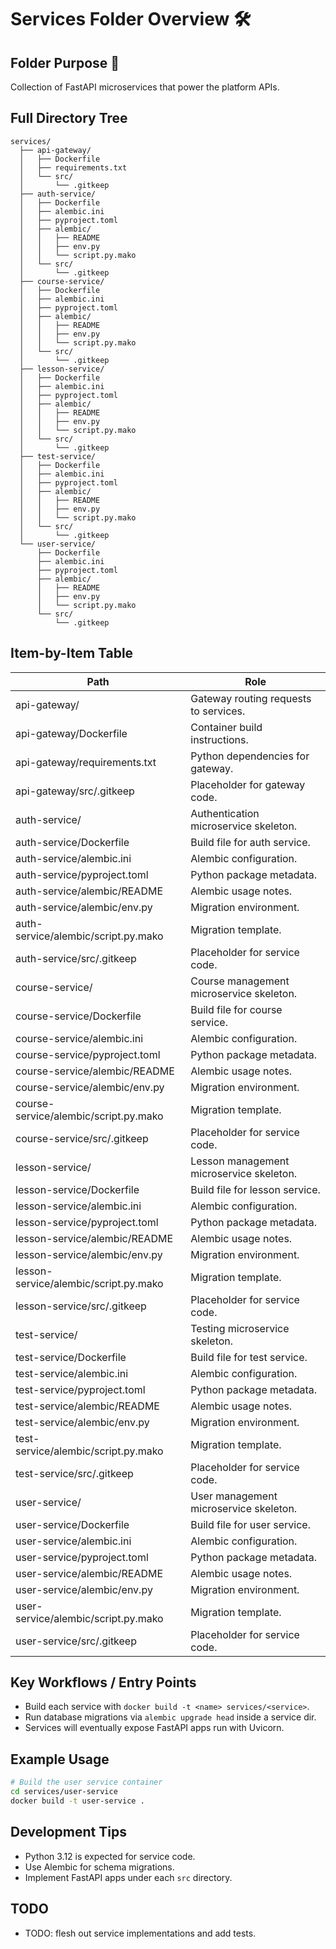 # Services Folder Overview 🛠️

## Folder Purpose 🎯
Collection of FastAPI microservices that power the platform APIs.

## Full Directory Tree
```text
services/
  ├── api-gateway/
  │   ├── Dockerfile
  │   ├── requirements.txt
  │   └── src/
  │       └── .gitkeep
  ├── auth-service/
  │   ├── Dockerfile
  │   ├── alembic.ini
  │   ├── pyproject.toml
  │   ├── alembic/
  │   │   ├── README
  │   │   ├── env.py
  │   │   └── script.py.mako
  │   └── src/
  │       └── .gitkeep
  ├── course-service/
  │   ├── Dockerfile
  │   ├── alembic.ini
  │   ├── pyproject.toml
  │   ├── alembic/
  │   │   ├── README
  │   │   ├── env.py
  │   │   └── script.py.mako
  │   └── src/
  │       └── .gitkeep
  ├── lesson-service/
  │   ├── Dockerfile
  │   ├── alembic.ini
  │   ├── pyproject.toml
  │   ├── alembic/
  │   │   ├── README
  │   │   ├── env.py
  │   │   └── script.py.mako
  │   └── src/
  │       └── .gitkeep
  ├── test-service/
  │   ├── Dockerfile
  │   ├── alembic.ini
  │   ├── pyproject.toml
  │   ├── alembic/
  │   │   ├── README
  │   │   ├── env.py
  │   │   └── script.py.mako
  │   └── src/
  │       └── .gitkeep
  └── user-service/
      ├── Dockerfile
      ├── alembic.ini
      ├── pyproject.toml
      ├── alembic/
      │   ├── README
      │   ├── env.py
      │   └── script.py.mako
      └── src/
          └── .gitkeep
```

## Item-by-Item Table
| Path | Role |
| --- | --- |
| api-gateway/ | Gateway routing requests to services. |
| api-gateway/Dockerfile | Container build instructions. |
| api-gateway/requirements.txt | Python dependencies for gateway. |
| api-gateway/src/.gitkeep | Placeholder for gateway code. |
| auth-service/ | Authentication microservice skeleton. |
| auth-service/Dockerfile | Build file for auth service. |
| auth-service/alembic.ini | Alembic configuration. |
| auth-service/pyproject.toml | Python package metadata. |
| auth-service/alembic/README | Alembic usage notes. |
| auth-service/alembic/env.py | Migration environment. |
| auth-service/alembic/script.py.mako | Migration template. |
| auth-service/src/.gitkeep | Placeholder for service code. |
| course-service/ | Course management microservice skeleton. |
| course-service/Dockerfile | Build file for course service. |
| course-service/alembic.ini | Alembic configuration. |
| course-service/pyproject.toml | Python package metadata. |
| course-service/alembic/README | Alembic usage notes. |
| course-service/alembic/env.py | Migration environment. |
| course-service/alembic/script.py.mako | Migration template. |
| course-service/src/.gitkeep | Placeholder for service code. |
| lesson-service/ | Lesson management microservice skeleton. |
| lesson-service/Dockerfile | Build file for lesson service. |
| lesson-service/alembic.ini | Alembic configuration. |
| lesson-service/pyproject.toml | Python package metadata. |
| lesson-service/alembic/README | Alembic usage notes. |
| lesson-service/alembic/env.py | Migration environment. |
| lesson-service/alembic/script.py.mako | Migration template. |
| lesson-service/src/.gitkeep | Placeholder for service code. |
| test-service/ | Testing microservice skeleton. |
| test-service/Dockerfile | Build file for test service. |
| test-service/alembic.ini | Alembic configuration. |
| test-service/pyproject.toml | Python package metadata. |
| test-service/alembic/README | Alembic usage notes. |
| test-service/alembic/env.py | Migration environment. |
| test-service/alembic/script.py.mako | Migration template. |
| test-service/src/.gitkeep | Placeholder for service code. |
| user-service/ | User management microservice skeleton. |
| user-service/Dockerfile | Build file for user service. |
| user-service/alembic.ini | Alembic configuration. |
| user-service/pyproject.toml | Python package metadata. |
| user-service/alembic/README | Alembic usage notes. |
| user-service/alembic/env.py | Migration environment. |
| user-service/alembic/script.py.mako | Migration template. |
| user-service/src/.gitkeep | Placeholder for service code. |

## Key Workflows / Entry Points
- Build each service with `docker build -t <name> services/<service>`.
- Run database migrations via `alembic upgrade head` inside a service dir.
- Services will eventually expose FastAPI apps run with Uvicorn.

## Example Usage
```bash
# Build the user service container
cd services/user-service
docker build -t user-service .
```

## Development Tips
- Python 3.12 is expected for service code.
- Use Alembic for schema migrations.
- Implement FastAPI apps under each `src` directory.

## TODO
- TODO: flesh out service implementations and add tests.
